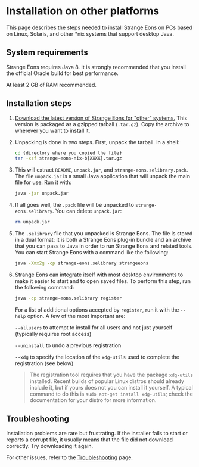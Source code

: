 # Installation on other platforms

This page describes the steps needed to install Strange Eons on PCs based on Linux, Solaris, and other *nix systems that support desktop Java.

## System requirements

Strange Eons requires Java 8. It is strongly recommended that you install the official Oracle build for best performance.

At least 2 GB of RAM recommended.

## Installation steps

1. [Download the latest version of Strange Eons for "other" systems.](http://cgjennings.ca/eons/download/update.html?platform=nix) This version is packaged as a gzipped tarball (`.tar.gz`). Copy the archive to wherever you want to install it.

2. Unpacking is done in two steps. First, unpack the tarball. In a shell:

   ```bash
   cd {directory where you copied the file}
   tar -xzf strange-eons-nix-b{XXXX}.tar.gz
   ```

3. This will extract `README`, `unpack.jar`, and `strange-eons.selibrary.pack`. The file `unpack.jar` is a small Java application that will unpack the main file for use. Run it with:

   ```bash
   java -jar unpack.jar
   ```

4. If all goes well, the `.pack` file will be unpacked to `strange-eons.selibrary`. You can delete `unpack.jar`:

   ```bash
   rm unpack.jar
   ```

5. The `.selibrary` file that you unpacked is Strange Eons. The file is stored in a dual format: it is both a Strange Eons plug-in bundle and an archive that you can pass to Java in order to run Strange Eons and related tools. You can start Strange Eons with a command like the following:

   ```bash
   java -Xmx2g -cp strange-eons.selibrary strangeeons
   ```

6. Strange Eons can integrate itself with most desktop environments to make it easier to start and to open saved files. To perform this step, run the following command:

   ```bash
   java -cp strange-eons.selibrary register
   ```

   For a list of additional options accepted by `register`, run it with the `--help` option. A few of the most important are:

   `--allusers` to attempt to install for all users and not just yourself (typically requires root access)

   `--uninstall` to undo a previous registration

   `--xdg` to specify the location of the `xdg-utils` used to complete the registration (see below)

   >The registration tool requires that you have the package `xdg-utils` installed. Recent builds of popular Linux distros should already include it, but if yours does not you can install it yourself. A typical command to do this is `sudo apt-get install xdg-utils`; check the documentation for your distro for more information.

## Troubleshooting

Installation problems are rare but frustrating. If the installer fails to start or reports a corrupt file, it usually means that the file did not download correctly. Try downloading it again.

For other issues, refer to the [Troubleshooting](um-install-troubleshooting.md) page.